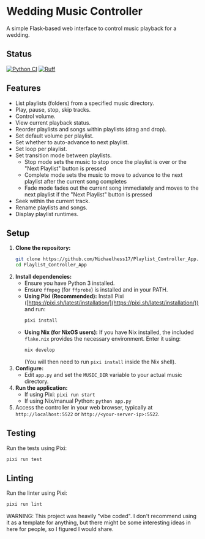 # Wedding Music Controller

A simple Flask-based web interface to control music playback for a wedding.

## Status

[![Python CI](https://github.com/Michaelhess17/Playlist_Controller_App/actions/workflows/ci.yml/badge.svg)](https://github.com/Michaelhess17/Playlist_Controller_App/actions/workflows/ci.yml)
[![Ruff](https://github.com/Michaelhess17/Playlist_Controller_App/actions/workflows/ruff.yml/badge.svg)](https://github.com/Michaelhess17/Playlist_Controller_App/actions/workflows/ruff.yml)

## Features

*   List playlists (folders) from a specified music directory.
*   Play, pause, stop, skip tracks.
*   Control volume.
*   View current playback status.
*   Reorder playlists and songs within playlists (drag and drop).
*   Set default volume per playlist.
*   Set whether to auto-advance to next playlist.
*   Set loop per playlist.
*   Set transition mode between playlists.
    * Stop mode sets the music to stop once the playlist is over or the "Next Playlist" button is pressed
    * Complete mode sets the music to move to advance to the next playlist after the current song completes
    * Fade mode fades out the current song immediately and moves to the next playlist if the "Next Playlist" button is pressed
*   Seek within the current track.
*   Rename playlists and songs.
*   Display playlist runtimes.

## Setup

1.  **Clone the repository:**
    ```bash
    git clone https://github.com/Michaelhess17/Playlist_Controller_App.git
    cd Playlist_Controller_App
    ```
2.  **Install dependencies:**
    *   Ensure you have Python 3 installed.
    *   Ensure `ffmpeg` (for `ffprobe`) is installed and in your PATH.
    *   **Using Pixi (Recommended):** Install Pixi ([https://pixi.sh/latest/installation/](https://pixi.sh/latest/installation/)) and run:
        ```bash
        pixi install
        ```
    *   **Using Nix (for NixOS users):** If you have Nix installed, the included `flake.nix` provides the necessary environment. Enter it using:
        ```bash
        nix develop
        ```
        (You will then need to run `pixi install` inside the Nix shell).
3.  **Configure:**
    *   Edit `app.py` and set the `MUSIC_DIR` variable to your actual music directory.
4.  **Run the application:**
    *   If using Pixi: `pixi run start`
    *   If using Nix/manual Python: `python app.py`
5.  Access the controller in your web browser, typically at `http://localhost:5522` or `http://<your-server-ip>:5522`.

## Testing

Run the tests using Pixi:

```bash
pixi run test
```

## Linting

Run the linter using Pixi:

```bash
pixi run lint
```

WARNING: This project was heavily "vibe coded". I don't recommend using it as a template for anything, but there might be some interesting ideas in here for people, so I figured I would share.
